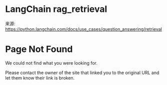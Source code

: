 # LangChain rag_retrieval

来源: https://python.langchain.com/docs/use_cases/question_answering/retrieval

# Page Not Found

We could not find what you were looking for.

Please contact the owner of the site that linked you to the original URL and let them know their link is broken.

